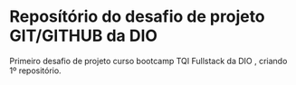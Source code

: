 # Reposítório do desafio de projeto GIT/GITHUB da DIO
Primeiro desafio de projeto curso bootcamp TQI Fullstack da DIO , criando 1º repositório.
